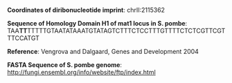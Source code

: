 **Coordinates of diribonucleotide imprint**: chrII:2115362

**Sequence of Homology Domain H1 of mat1 locus in S. pombe**:
TAA**TT**TTTTTGTAATATAAATGTATAGTCTTTCTCCTTTGTTTTCTCTCGTTCGTTTCCATGT

**Reference**:
Vengrova and Dalgaard, Genes and Development 2004

**FASTA Sequence of S. pombe genome**:  
http://fungi.ensembl.org/info/website/ftp/index.html
